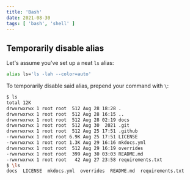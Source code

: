 ```yaml
---
title: 'Bash'
date: 2021-08-30
tags: [ 'bash', 'shell' ]
---
```


## Temporarily disable alias

Let's assume you've set up a neat `ls` alias:

```bash
alias ls='ls -lah --color=auto'
```

To temporarily disable said alias, prepend your command with `\`:

```bash
$ ls
total 12K
drwxrwxrwx 1 root root  512 Aug 28 18:28 .
drwxrwxrwx 1 root root  512 Aug 28 16:15 ..
drwxrwxrwx 1 root root  512 Aug 28 02:19 docs
drwxrwxrwx 1 root root  512 Aug 30  2021 .git
drwxrwxrwx 1 root root  512 Aug 25 17:51 .github
-rwxrwxrwx 1 root root 6.9K Aug 25 17:51 LICENSE
-rwxrwxrwx 1 root root 1.3K Aug 29 16:16 mkdocs.yml
drwxrwxrwx 1 root root  512 Aug 29 16:19 overrides
-rwxrwxrwx 1 root root  399 Aug 30 03:03 README.md
-rwxrwxrwx 1 root root   42 Aug 27 23:58 requirements.txt
$ \ls
docs  LICENSE  mkdocs.yml  overrides  README.md  requirements.txt
```
